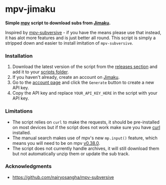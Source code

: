 # mpv-jimaku
**Simple [mpv](https://mpv.io/) script to download subs from [Jimaku](https://jimaku.cc/).**

Inspired by [mpv-subversive](https://github.com/nairyosangha/mpv-subversive) - if you have the means please use that instead, it has alot more features and is just better all round.
This script is simply a stripped down and easier to install imitation of `mpv-subversive`.

### Installation
1. Download the latest version of the script from the [releases section](https://github.com/ZXY101/mpv-jimaku/releases/) and add it to your [scripts folder](https://mpv.io/manual/master/#script-location).
2. If you haven't already, create an account on [Jimaku](https://jimaku.cc/login).
3. Go to the [account page](https://jimaku.cc/account) and click the `Generate` button to create a new API key.
4. Copy the API key and replace `YOUR_API_KEY_HERE` in the script with your API key.

### Limitations
- The script relies on `curl` to make the requests, it should be pre-installed on most devices but if the script does not work make sure you have [curl](https://curl.se/) installed.
- The manual search makes use of mpv's new `mp.input()` feature, which means you will need to be on mpv [v0.38.0](https://github.com/mpv-player/mpv/releases/tag/v0.38.0).
- The script does not currently handle archives, it will still download them but not automatically unzip them or update the sub track.

### Acknowledgments
- https://github.com/nairyosangha/mpv-subversive